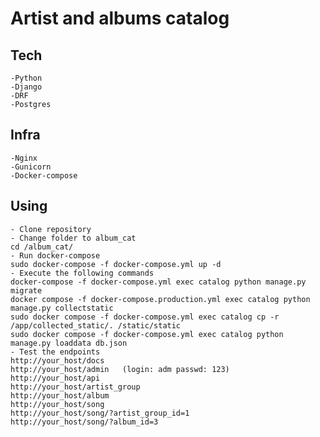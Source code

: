# Artist and albums catalog

## Tech
    -Python
    -Django
    -DRF
    -Postgres
## Infra
    -Nginx
    -Gunicorn
    -Docker-compose
## Using
    - Clone repository
    - Change folder to album_cat
    cd /album_cat/
    - Run docker-compose
    sudo docker-compose -f docker-compose.yml up -d
    - Execute the following commands
    docker-compose -f docker-compose.yml exec catalog python manage.py migrate
    docker compose -f docker-compose.production.yml exec catalog python manage.py collectstatic
    sudo docker compose -f docker-compose.yml exec catalog cp -r /app/collected_static/. /static/static
    sudo docker compose -f docker-compose.yml exec catalog python manage.py loaddata db.json
    - Test the endpoints
    http://your_host/docs
    http://your_host/admin   (login: adm passwd: 123)
    http://your_host/api
    http://your_host/artist_group
    http://your_host/album
    http://your_host/song
    http://your_host/song/?artist_group_id=1
    http://your_host/song/?album_id=3


